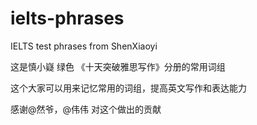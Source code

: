 ielts-phrases
======

IELTS test phrases from ShenXiaoyi

这是慎小嶷 绿色 《十天突破雅思写作》分册的常用词组

这个大家可以用来记忆常用的词组，提高英文写作和表达能力

感谢@然爷，@伟伟 对这个做出的贡献



